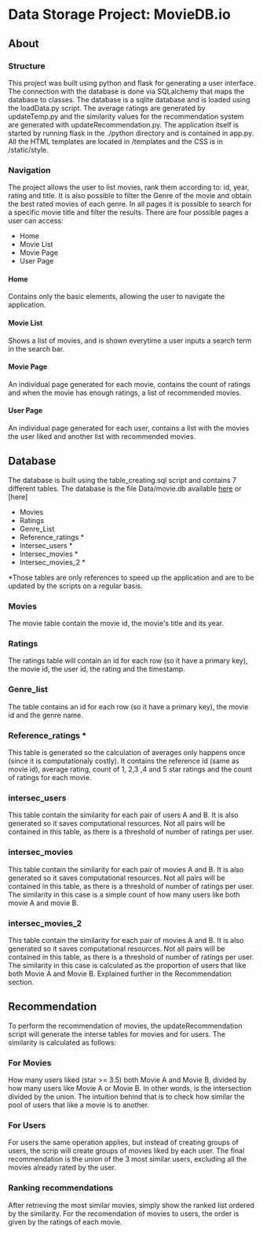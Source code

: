 # Data Storage Project: MovieDB.io

## About

### Structure
This project was built using python and flask for generating a user interface. The connection with the database is done via SQLalchemy that maps the database to classes. The database is a sqlite database and is loaded using the loadData.py script. The average ratings are generated by updateTemp.py and the similarity values for the recommendation system are generated with updateRecommendation.py. The application itself is started by running flask in the ./python directory and is contained in app.py. All the HTML templates are located in /templates and the CSS is in /static/style.

### Navigation

The project allows the user to list movies, rank them according to: id, year, rating and title. It is also possible to filter the Genre of the movie and obtain the best rated movies of each genre. In all pages it is possible to search for a specific movie title and filter the results. There are four possible pages a user can access:
- Home
- Movie List
- Movie Page
- User Page

#### Home
Contains only the basic elements, allowing the user to navigate the application.

#### Movie List
Shows a list of movies, and is shown everytime a user inputs a search term in the search bar.

#### Movie Page
An individual page generated for each movie, contains the count of ratings and when the movie has enough ratings, a list of recommended movies.

#### User Page
An individual page generated for each user, contains a list with the movies the user liked and another list with recommended movies.

## Database

The database is built using the table_creating.sql script and contains 7 different tables. The database is the file Data/movie.db available [here](https://1drv.ms/u/s!AkuZVmKUlu2HjaN5dOuWKIkRKYtqlA?e=rjDycO) or [here]
- Movies
- Ratings
- Genre_List
- Reference_ratings *
- Intersec_users *
- Intersec_movies *
- Intersec_movies_2 *

*Those tables are only references to speed up the application and are to be updated by the scripts on a regular basis.

### Movies
The movie table contain the movie id, the movie's title and its year.

### Ratings
The ratings table will contain an id for each row (so it have a primary key), the movie id, the user id, the rating and the timestamp.

### Genre_list
The table contains an id for each row (so it have a primary key), the movie id and the genre name.

### Reference_ratings *
This table is generated so the calculation of averages only happens once (since it is computationaly costly). It contains the reference id (same as movie id), average rating, count of 1, 2,3 ,4 and 5 star ratings and the count of ratings for each movie.

### intersec_users
This table contain the similarity for each pair of users A and B. It is also generated so it saves computational resources. Not all pairs will be contained in this table, as there is a threshold of number of ratings per user.

### intersec_movies
This table contain the similarity for each pair of movies A and B. It is also generated so it saves computational resources. Not all pairs will be contained in this table, as there is a threshold of number of ratings per user. The similarity in this case is a simple count of how many users like both movie A and movie B.

### intersec_movies_2
This table contain the similarity for each pair of movies A and B. It is also generated so it saves computational resources. Not all pairs will be contained in this table, as there is a threshold of number of ratings per user. The similarity in this case is calculated as the proportion of users that like both Movie A and Movie B. Explained further in the Recommendation section.

## Recommendation
To perform the recommendation of movies, the updateRecommendation script will generate the interse tables for movies and for users. The similarity is calculated as follows:

### For Movies
How many users liked (star >= 3.5) both Movie A and Movie B, divided by how many users like Movie A or Movie B. In other words, is the intersection divided by the union. The intuition behind that is to check how similar the pool of users that like a movie is to another.

### For Users
For users the same operation applies, but instead of creating groups of users, the scrip will create groups of movies liked by each user. The final recommendation is the union of the 3 most similar users, excluding all the movies already rated by the user.

### Ranking recommendations

After retrieving the most similar movies, simply show the ranked list ordered by the similarity.
For the recomendation of movies to users, the order is given by the ratings of each movie.
